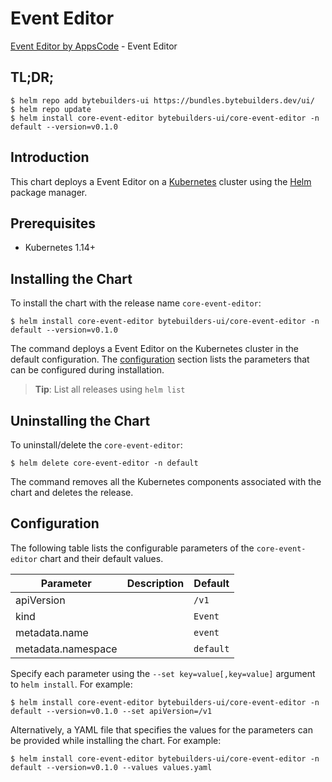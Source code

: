 # Event Editor

[Event Editor by AppsCode](https://byte.builders) - Event Editor

## TL;DR;

```console
$ helm repo add bytebuilders-ui https://bundles.bytebuilders.dev/ui/
$ helm repo update
$ helm install core-event-editor bytebuilders-ui/core-event-editor -n default --version=v0.1.0
```

## Introduction

This chart deploys a Event Editor on a [Kubernetes](http://kubernetes.io) cluster using the [Helm](https://helm.sh) package manager.

## Prerequisites

- Kubernetes 1.14+

## Installing the Chart

To install the chart with the release name `core-event-editor`:

```console
$ helm install core-event-editor bytebuilders-ui/core-event-editor -n default --version=v0.1.0
```

The command deploys a Event Editor on the Kubernetes cluster in the default configuration. The [configuration](#configuration) section lists the parameters that can be configured during installation.

> **Tip**: List all releases using `helm list`

## Uninstalling the Chart

To uninstall/delete the `core-event-editor`:

```console
$ helm delete core-event-editor -n default
```

The command removes all the Kubernetes components associated with the chart and deletes the release.

## Configuration

The following table lists the configurable parameters of the `core-event-editor` chart and their default values.

|     Parameter      | Description |  Default  |
|--------------------|-------------|-----------|
| apiVersion         |             | `/v1`     |
| kind               |             | `Event`   |
| metadata.name      |             | `event`   |
| metadata.namespace |             | `default` |


Specify each parameter using the `--set key=value[,key=value]` argument to `helm install`. For example:

```console
$ helm install core-event-editor bytebuilders-ui/core-event-editor -n default --version=v0.1.0 --set apiVersion=/v1
```

Alternatively, a YAML file that specifies the values for the parameters can be provided while
installing the chart. For example:

```console
$ helm install core-event-editor bytebuilders-ui/core-event-editor -n default --version=v0.1.0 --values values.yaml
```
